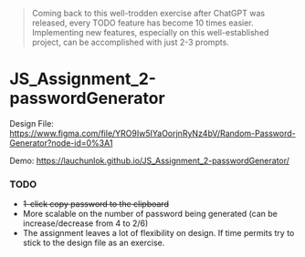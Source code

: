 > Coming back to this well-trodden exercise after ChatGPT was released, every TODO feature has become 10 times easier. Implementing new features, especially on this well-established project, can be accomplished with just 2-3 prompts.

# JS_Assignment_2-passwordGenerator

Design File: https://www.figma.com/file/YRO9Iw5IYaOorjnRyNz4bV/Random-Password-Generator?node-id=0%3A1

Demo: https://lauchunlok.github.io/JS_Assignment_2-passwordGenerator/

### TODO

-   ~~1-click copy password to the clipboard~~
-   More scalable on the number of password being generated (can be increase/decrease from 4 to 2/6)
-   The assignment leaves a lot of flexibility on design. If time permits try to stick to the design file as an exercise.
